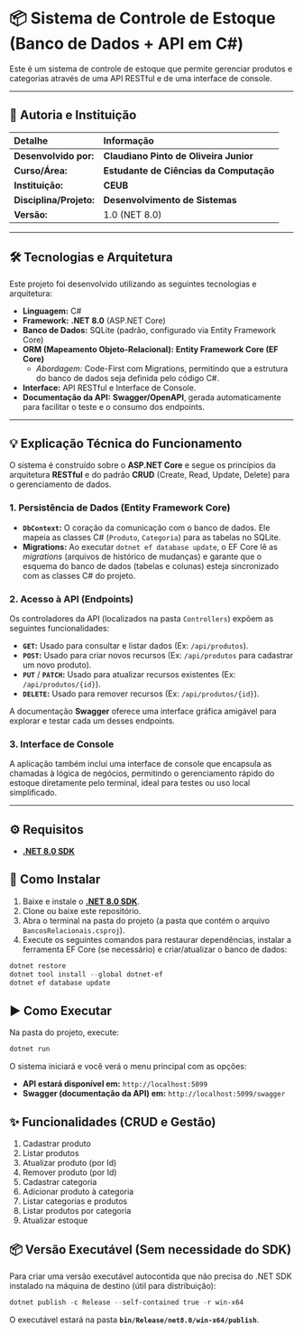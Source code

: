 # 📦 Sistema de Controle de Estoque (Banco de Dados + API em C#)

Este é um sistema de controle de estoque que permite gerenciar produtos e categorias através de uma API RESTful e de uma interface de console.

-----

## 👤 Autoria e Instituição

| Detalhe | Informação |
| :--- | :--- |
| **Desenvolvido por:** | **Claudiano Pinto de Oliveira Junior** |
| **Curso/Área:** | **Estudante de Ciências da Computação** |
| **Instituição:** | **CEUB** |
| **Disciplina/Projeto:** | **Desenvolvimento de Sistemas** |
| **Versão:** | 1.0 (NET 8.0) |

-----

## 🛠️ Tecnologias e Arquitetura

Este projeto foi desenvolvido utilizando as seguintes tecnologias e arquitetura:

  * **Linguagem:** C\#
  * **Framework:** **.NET 8.0** (ASP.NET Core)
  * **Banco de Dados:** SQLite (padrão, configurado via Entity Framework Core)
  * **ORM (Mapeamento Objeto-Relacional):** **Entity Framework Core (EF Core)**
      * *Abordagem:* Code-First com Migrations, permitindo que a estrutura do banco de dados seja definida pelo código C\#.
  * **Interface:** API RESTful e Interface de Console.
  * **Documentação da API:** **Swagger/OpenAPI**, gerada automaticamente para facilitar o teste e o consumo dos endpoints.

-----

## 💡 Explicação Técnica do Funcionamento

O sistema é construído sobre o **ASP.NET Core** e segue os princípios da arquitetura **RESTful** e do padrão **CRUD** (Create, Read, Update, Delete) para o gerenciamento de dados.

### 1\. Persistência de Dados (Entity Framework Core)

  * **`DbContext`:** O coração da comunicação com o banco de dados. Ele mapeia as classes C\# (`Produto`, `Categoria`) para as tabelas no SQLite.
  * **Migrations:** Ao executar `dotnet ef database update`, o EF Core lê as *migrations* (arquivos de histórico de mudanças) e garante que o esquema do banco de dados (tabelas e colunas) esteja sincronizado com as classes C\# do projeto.

### 2\. Acesso à API (Endpoints)

Os controladores da API (localizados na pasta `Controllers`) expõem as seguintes funcionalidades:

  * **`GET`:** Usado para consultar e listar dados (Ex: `/api/produtos`).
  * **`POST`:** Usado para criar novos recursos (Ex: `/api/produtos` para cadastrar um novo produto).
  * **`PUT`** / **`PATCH`:** Usado para atualizar recursos existentes (Ex: `/api/produtos/{id}`).
  * **`DELETE`:** Usado para remover recursos (Ex: `/api/produtos/{id}`).

A documentação **Swagger** oferece uma interface gráfica amigável para explorar e testar cada um desses endpoints.

### 3\. Interface de Console

A aplicação também inclui uma interface de console que encapsula as chamadas à lógica de negócios, permitindo o gerenciamento rápido do estoque diretamente pelo terminal, ideal para testes ou uso local simplificado.

-----

## ⚙️ Requisitos

  - **[.NET 8.0 SDK](https://dotnet.microsoft.com/download/dotnet/8.0)**

## 🚀 Como Instalar

1.  Baixe e instale o **[.NET 8.0 SDK](https://dotnet.microsoft.com/download/dotnet/8.0)**.
2.  Clone ou baixe este repositório.
3.  Abra o terminal na pasta do projeto (a pasta que contém o arquivo `BancosRelacionais.csproj`).
4.  Execute os seguintes comandos para restaurar dependências, instalar a ferramenta EF Core (se necessário) e criar/atualizar o banco de dados:

<!-- end list -->

```powershell
dotnet restore
dotnet tool install --global dotnet-ef
dotnet ef database update
```

## ▶️ Como Executar

Na pasta do projeto, execute:

```powershell
dotnet run
```

O sistema iniciará e você verá o menu principal com as opções:

  * **API estará disponível em:** `http://localhost:5099`
  * **Swagger (documentação da API) em:** `http://localhost:5099/swagger`

## ✨ Funcionalidades (CRUD e Gestão)

1.  Cadastrar produto
2.  Listar produtos
3.  Atualizar produto (por Id)
4.  Remover produto (por Id)
5.  Cadastrar categoria
6.  Adicionar produto à categoria
7.  Listar categorias e produtos
8.  Listar produtos por categoria
9.  Atualizar estoque

## 📦 Versão Executável (Sem necessidade do SDK)

Para criar uma versão executável autocontida que não precisa do .NET SDK instalado na máquina de destino (útil para distribuição):

```powershell
dotnet publish -c Release --self-contained true -r win-x64
```

O executável estará na pasta **`bin/Release/net8.0/win-x64/publish`**.
